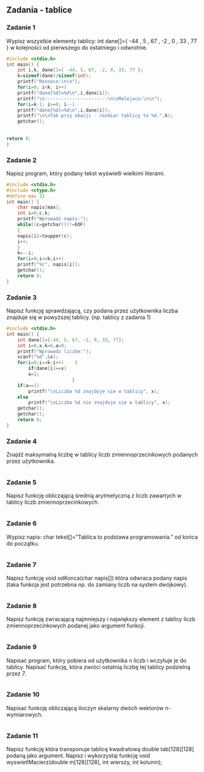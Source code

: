 ## Zadania - tablice

### Zadanie 1

Wypisz wszystkie elementy tablicy:
int dane[]={ -44 , 5 , 67 , -2 , 0 , 33 , 77 } 
w kolejności od pierwszego do ostatniego i odwrotnie.

```c
#include <stdio.h>
int main() {
    int i,k, dane[]={ -44, 5, 67, -2, 0, 33, 77 };
    k=sizeof(dane)/sizeof(int);
    printf("Rosnaco:\n\n");
    for(i=0; i<k; i++)
    printf("dane[%d]=%d\n",i,dane[i]);
    printf("\n-----------------------\n\nMalejaco:\n\n");
    for(i=k-1; i>=0; i--)
    printf("dane[%d]=%d\n",i,dane[i]);
    printf("\n\nTak przy okazji - rozmiar tablicy to %d.",k);
    getchar();
    
    
return 0;
}
```


### Zadanie 2

Napisz program, który podany tekst wyświetli wielkimi literami.

```c
#include <stdio.h>
#include <ctype.h>
#define max 32
int main() {
    char napis[max];
    int i=0,c,k;
    printf("Wprowadz napis:");
    while((c=getchar())!=EOF)
    {
    napis[i]=toupper(c);
    i++;
    }
    k=--i;
    for(i=0;i<=k;i++)
    printf("%c", napis[i]);
    getchar();   
    return 0;
}
```

### Zadanie 3

Napisz funkcję sprawdzającą, czy podana przez użytkownika liczba znajduje się w powyższej tablicy. (np. tablicy z zadania 1)

```c
#include <stdio.h>
int main() {
    int dane[]={-44, 5, 67, -2, 0, 33, 77};
    int i=0,x,k=6,a=0;
    printf("Wprowadz liczbe:");
    scanf("%d",&x);
    for(i=0;i<=k;i++)    {
    	if(dane[i]==x)
    	a=1;
						}
	if(a==1)
    	printf("\nLiczba %d znajduje sie w tablicy", x);
	else
		printf("\nLiczba %d nie znajduje sie w tablicy", x);
    getchar();  
    getchar(); 
    return 0;
}
```

### Zadanie 4

Znajdź maksymalną liczbę w tablicy liczb zmiennoprzecinkowych podanych przez użytkownika. 

```c

```

### Zadanie 5

Napisz funkcję obliczającą średnią arytmetyczną z liczb zawartych w tablicy liczb zmiennoprzecinkowych.

```c

```

### Zadanie 6

Wypisz napis:
char tekst[]=”Tablica to podstawa programowania.”
 od końca do początku.

```c

```

### Zadanie 7

Napisz funkcję void odKonca(char napis[]) która odwraca podany napis (taka funkcja jest potrzebna np. do zamiany liczb na system dwójkowy).

```c

```

### Zadanie 8

Napisz funkcję zwracającą najmniejszy i największy element z tablicy liczb zmiennoprzecinkowych podanej jako argument funkcji. 

```c

```

### Zadanie 9

Napisać program, który pobiera od użytkownika n liczb i wczytuje je do tablicy. Napisać funkcję, która zwróci ostatnią liczbę tej tablicy podzielną przez 7. 

```c

```

### Zadanie 10

Napisać funkcję obliczającą iloczyn skalarny dwóch wektorów n-wymiarowych. 

```c

```

### Zadanie 11

Napisz funkcję która transponuje tablicę kwadratową double tab[128][128] podaną jako argument. Napisz i wykorzystaj funkcję void wyswietlMacierz(double m[128][128], int wierszy, int kolumn); 

```c

```
